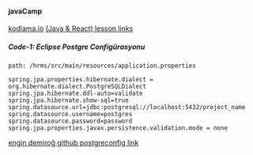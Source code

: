 #### javaCamp

[kodlama.io](https://www.kodlama.io)
[(Java & React) lesson links](https://www.youtube.com/watch?v=HB0T0hAMk0k&list=PLqG356ExoxZUuVYKLuiQLnref7Y4ims87)

##### Code-1: Eclipse Postgre Configürasyonu
`path: /hrms/src/main/resources/application.properties`
```
spring.jpa.properties.hibernate.dialect = org.hibernate.dialect.PostgreSQLDialect
spring.jpa.hibernate.ddl-auto=validate
spring.jpa.hibernate.show-sql=true
spring.datasource.url=jdbc:postgresql://localhost:5432/project_name
spring.datasource.username=postgres
spring.datasource.password=password
spring.jpa.properties.javax.persistence.validation.mode = none 

```
[engin demiroğ github postgreconfig link](https://github.com/engindemirog/Northwind-Database-Script-for-Postgre-Sql/blob/master/postgreconfig.txt)




<!--
----------------------------------------------
    Lesson 1
        intro
    lesson 2
        oopIntro
        homework
    Lesson 3
        oopIntro2
        inheritance
        inheritance2
        homework
    Lesson 4
        interface
        homework2
        homework3
    Lesson 5
        nLayeredDemo
        homework
    Lesson 6
        springIntro
        homework2
1. Lesson-1 -21/04/2021 -Java Intro-variables-conditional blocks-loops-arrays 
2. Lesson-2 -24/04/2021 -Java OOP Giriş
3. Lesson3-28/04/20201 - Java OOP Soyutlama
4. Lesson4 -01/05/2021 - Java OOP Soyutlama 2 
5. Lesson5 - 05/05/2021 - Java Kurumsal Mimarilere Giriş
6. Lesson6 - 08/05/2021 - Kurumsal Mimaride Spring Boot
HOMEWORK : https://github.com/nazanbahar/javaTutorial
1.Lesson-1
1.3. Lesson-1 - Homework-3 -Java Dersleri -PART-(5-23) 
3. Lesson3 
Lesson-3 - Homework-1 -Java Dersleri -PART-(27-39)  
Lesson-3 - Homework-2 -Kodlama.io Project
4: Lesson4
Lesson-4 - Homework-1 -Java Dersleri -PART-(40-45)  
Lesson-4 - Homework-2 -StarbucksCoffeeShop
Lesson-4 - Homework-3 -GameStoreManagement
6. Lesson6
Lesson-6 - Homework-2 -hrmsProject - Human Resource Management System
Kurumsal Mimaride Spring Boot

---------------------------------
`console.log("Hello, World!");`
-------------------------------
```function (){
console.log("Hello, World!);
}```
----------------------------------------------
[kodlama.io](https://www.kodlama.io)
-------------------------------------
<!--- comment --->
<!--- 
1. Gün Java Giriş - 21 NiSAN 2021
Java Giriş
https://www.youtube.com/watch?v=HB0T0hAMk0k
2. Gün Java OOP Giriş - 24 NiSAN 2021
Java OOP Giriş"	"Ders Linki:
https://www.youtube.com/watch?v=zwPQsIpTrH8
3. Gün Java OOP Soyutlama - 28 NiSAN 2021
Java OOP Soyutlama"	"DersLinki: 
https://www.youtube.com/watch?v=v0nc0yesGfk
4. Gün Java OOP Soyutlama 2 - 01 MAYIS 2021
Java OOP Soyutlama 2"	"DersLinki: 
https://www.youtube.com/watch?v=b_kiGUJSOQM
5. Gün Java Kurumsal Mimarilere Giriş - 05 MAYIS 2021
Java Kurumsal Mimarilere Giriş"	"DersLinki: 
https://www.youtube.com/watch?v=yaBPeS65vwM
--->

